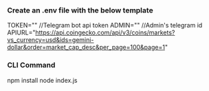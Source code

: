 ### Create an .env file with the below template

TOKEN=""  //Telegram bot api token 
ADMIN=""  //Admin's telegram id
APIURL="https://api.coingecko.com/api/v3/coins/markets?vs_currency=usd&ids=gemini-dollar&order=market_cap_desc&per_page=100&page=1"


### CLI Command

npm install
node index.js
